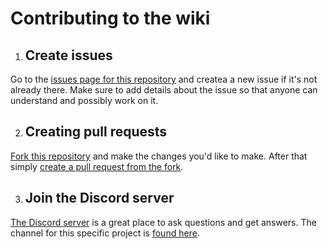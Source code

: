 # Contributing to the wiki

1. ## Create issues

Go to the [issues page for this repository](https://github.com/hearts-of-iron-2/wiki/issues) and createa a new issue if it's not already there.
Make sure to add details about the issue so that anyone can understand and possibly work on it.

2. ## Creating pull requests

[Fork this repository](https://github.com/hearts-of-iron-2/wiki/fork) and make the changes you'd like to make.
After that simply [create a pull request from the fork](https://docs.github.com/en/pull-requests/collaborating-with-pull-requests/proposing-changes-to-your-work-with-pull-requests/creating-a-pull-request-from-a-fork).

3. ## Join the Discord server

[The Discord server](https://discord.gg/MRQ7g6m3) is a great place to ask questions and get answers.
The channel for this specific project is [found here](https://discord.com/channels/1101559398507225279/1107363611409653860).
